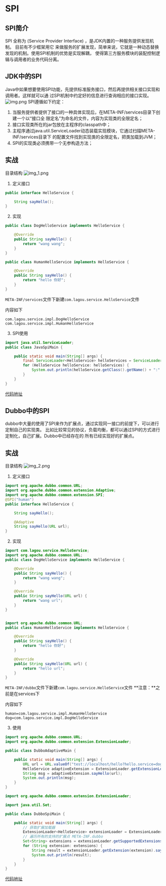 # SPI

## SPI简介
SPI 全称为 (Service Provider Interface) ，是JDK内置的一种服务提供发现机制。 目前有不少框架用它
来做服务的扩展发现，简单来说，它就是一种动态替换发现的机制。使用SPI机制的优势是实现解耦，
使得第三方服务模块的装配控制逻辑与调用者的业务代码分离。

## JDK中的SPI

Java中如果想要使用SPI功能，先提供标准服务接口，然后再提供相关接口实现和调用者。这样就可以通
过SPI机制中约定好的信息进行查询相应的接口实现。
![img.png](img.png)
SPI遵循如下约定：

1. 当服务提供者提供了接口的一种具体实现后，在META-INF/services目录下创建一个以“接口全
限定名”为命名的文件，内容为实现类的全限定名；
2. 接口实现类所在的jar包放在主程序的classpath中；
3. 主程序通过java.util.ServiceLoader动态装载实现模块，它通过扫描META-INF/services目录下
的配置文件找到实现类的全限定名，把类加载到JVM；
4. SPI的实现类必须携带一个无参构造方法；

## 实战

目录结构
![img_1.png](img_1.png)
1. 定义接口
```java
public interface HelloService {

    String sayHello();
}
```

2. 实现

```java
public class DogHelloService implements HelloService {

    @Override
    public String sayHello() {
        return "wang wang";
    }
}
```
```java
public class HumanHelloService implements HelloService {

    @Override
    public String sayHello() {
        return "hello 你好";
    }
}
```

`META-INF/services`文件下新建`com.lagou.service.HelloService`文件

内容如下
```
com.lagou.service.impl.DogHelloService
com.lagou.service.impl.HumanHelloService
```

3. SPI使用
```java
import java.util.ServiceLoader;
public class JavaSpiMain {

    public static void main(String[] args) {
        final ServiceLoader<HelloService> helloServices = ServiceLoader.load(HelloService.class);
        for (HelloService helloService: helloServices) {
            System.out.println(helloService.getClass().getName() + ":" + helloService.sayHello());
        }
    }
}
```


[代码地址](https://github.com/googalAmbition/spi-demo/tree/main/java_spi_demo)

## Dubbo中的SPI
dubbo中大量的使用了SPI来作为扩展点，通过实现同一接口的前提下，可以进行定制自己的实现类。
比如比较常见的协议，负载均衡，都可以通过SPI的方式进行定制化，自己扩展。Dubbo中已经存在的
所有已经实现好的扩展点。

## 实战

目录结构
![img_2.png](img_2.png)

1. 定义接口
```java
import org.apache.dubbo.common.URL;
import org.apache.dubbo.common.extension.Adaptive;
import org.apache.dubbo.common.extension.SPI;
@SPI("human")
public interface HelloService {

    String sayHello();

    @Adaptive
    String sayHello(URL url);
}
```

2. 实现
```java
import com.lagou.service.HelloService;
import org.apache.dubbo.common.URL;
public class DogHelloService implements HelloService {

    @Override
    public String sayHello() {
        return "wang wang";
    }

    @Override
    public String sayHello(URL url) {
        return "wang url";
    }
}
```


```java

import org.apache.dubbo.common.URL;
public class HumanHelloService implements HelloService {

    @Override
    public String sayHello() {
        return "hello 你好";
    }

    @Override
    public String sayHello(URL url) {
        return "hello url";
    }
}
```

`META-INF/dubbo`文件下新建`com.lagou.service.HelloService`文件
**注意：**之前是在services下

内容如下
```
human=com.lagou.service.impl.HumanHelloService
dog=com.lagou.service.impl.DogHelloService
```


3. 使用

```java
import org.apache.dubbo.common.URL;
import org.apache.dubbo.common.extension.ExtensionLoader;

public class DubboAdaptiveMain {

    public static void main(String[] args) {
        URL url = URL.valueOf("test://localhost/hello?hello.service=dog");
        HelloService adaptiveExtension = ExtensionLoader.getExtensionLoader(HelloService.class).getAdaptiveExtension();
        String msg = adaptiveExtension.sayHello(url);
        System.out.println(msg);
    }
}
```
```java
import org.apache.dubbo.common.extension.ExtensionLoader;

import java.util.Set;

public class DubboSpiMain {

    public static void main(String[] args) {
        // 获取扩展加载器
        ExtensionLoader<HelloService> extensionLoader = ExtensionLoader.getExtensionLoader(HelloService.class);
        // 遍历所有的支持的扩展点 META-INF.dubbo
        Set<String> extensions = extensionLoader.getSupportedExtensions();
        for (String extension: extensions) {
            String result = extensionLoader.getExtension(extension).sayHello();
            System.out.println(result);
        }
    }
}
```

[代码地址](https://github.com/googalAmbition/spi-demo/tree/main/dubbo_spi_demo)

